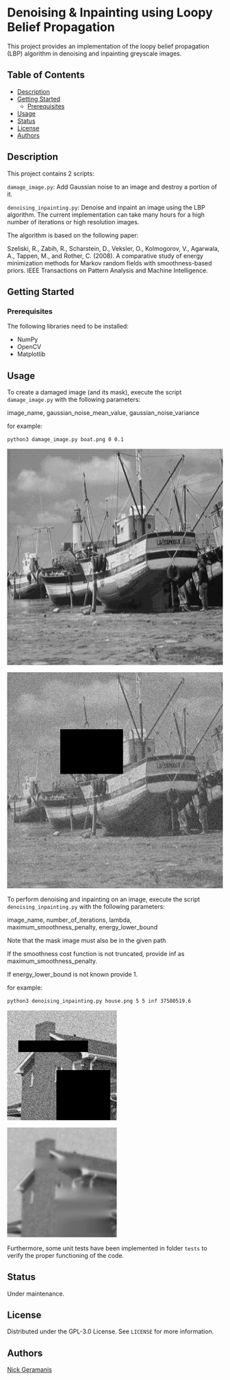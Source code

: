 # Denoising & Inpainting using Loopy Belief Propagation

This project provides an implementation of the loopy belief propagation (LBP)
algorithm in denoising and inpainting greyscale images.

## Table of Contents

- [Description](#description)
- [Getting Started](#getting-started)
    - [Prerequisites](#prerequisites)
- [Usage](#usage)
- [Status](#status)
- [License](#license)
- [Authors](#authors)

## Description

This project contains 2 scripts:

`damage_image.py`: Add Gaussian noise to an image and destroy a portion of it.

`denoising_inpainting.py`: Denoise and inpaint an image using the LBP
algorithm. The current implementation can take many hours for a high number of
iterations or high resolution images.

The algorithm is based on the following paper:

Szeliski, R., Zabih, R., Scharstein, D., Veksler, O., Kolmogorov, V., Agarwala,
A., Tappen, M., and Rother, C. (2008). A comparative study of energy
minimization methods for Markov random fields with smoothness-based priors.
IEEE Transactions on Pattern Analysis and Machine Intelligence.

## Getting Started

### Prerequisites

The following libraries need to be installed:

- NumPy
- OpenCV
- Matplotlib

## Usage

To create a damaged image (and its mask), execute the script `damage_image.py`
with the following parameters:

image_name, gaussian_noise_mean_value, gaussian_noise_variance

for example:

```bash
python3 damage_image.py boat.png 0 0.1
```

![Image of a boat](/images/boat.png)

![Produced damaged image](/images/boat-damaged.png)

To perform denoising and inpainting on an image, execute the
script `denoising_inpainting.py` with the following parameters:

image_name, number_of_iterations, lambda, maximum_smoothness_penalty,
energy_lower_bound

Note that the mask image must also be in the given path

If the smoothness cost function is not truncated, provide inf as
maximum_smoothness_penalty.

If energy_lower_bound is not known provide 1.

for example:

```bash
python3 denoising_inpainting.py house.png 5 5 inf 37580519.6
```

![Damaged image of a house](/images/house-damaged.png)

![Image after LBP](/images/house-labeled.png)

Furthermore, some unit tests have been implemented in folder `tests` to verify
the proper functioning of the code.

## Status

Under maintenance.

## License

Distributed under the GPL-3.0 License. See `LICENSE` for more information.

## Authors

[Nick Geramanis](https://www.linkedin.com/in/nikolaos-geramanis)

